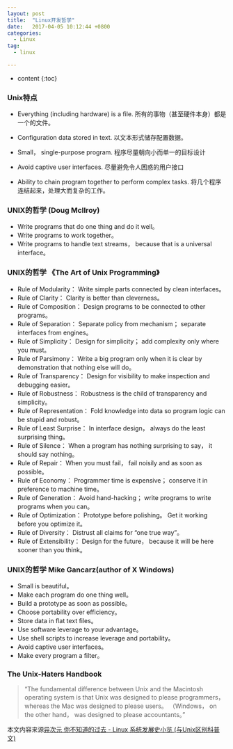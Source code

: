 ```yaml
---
layout: post
title:  "Linux开发哲学"
date:   2017-04-05 10:12:44 +0800
categories:
  - Linux
tag:
  - linux

---
```


* content
{:toc}

### Unix特点
* Everything (including hardware) is a file.
  所有的事物（甚至硬件本身）都是一个的文件。

* Configuration data stored in text.
以文本形式储存配置数据。

* Small， single-purpose program.
程序尽量朝向小而单一的目标设计

* Avoid captive user interfaces.
尽量避免令人困惑的用户接口

* Ability to chain program together to perform complex tasks.
将几个程序连结起来，处理大而复杂的工作。


### UNIX的哲学 (Doug McIlroy)
* Write programs that do one thing and do it well。
* Write programs to work together。
* Write programs to handle text streams， because that is a universal interface。

### UNIX的哲学 《The Art of Unix Programming》
* Rule of Modularity： Write simple parts connected by clean interfaces。
* Rule of Clarity： Clarity is better than cleverness。
* Rule of Composition： Design programs to be connected to other programs。
* Rule of Separation： Separate policy from mechanism； separate interfaces from engines。
* Rule of Simplicity： Design for simplicity； add complexity only where you must。
* Rule of Parsimony： Write a big program only when it is clear by demonstration that nothing else will do。
* Rule of Transparency： Design for visibility to make inspection and debugging easier。
* Rule of Robustness： Robustness is the child of transparency and simplicity。
* Rule of Representation： Fold knowledge into data so program logic can be stupid and robust。
* Rule of Least Surprise： In interface design， always do the least surprising thing。
* Rule of Silence： When a program has nothing surprising to say， it should say nothing。
* Rule of Repair： When you must fail， fail noisily and as soon as possible。
* Rule of Economy： Programmer time is expensive； conserve it in preference to machine time。
* Rule of Generation： Avoid hand-hacking； write programs to write programs when you can。
* Rule of Optimization： Prototype before polishing。 Get it working before you optimize it。
* Rule of Diversity： Distrust all claims for “one true way”。
* Rule of Extensibility： Design for the future， because it will be here sooner than you think。


### UNIX的哲学 Mike Gancarz(author of X Windows)
* Small is beautiful。
* Make each program do one thing well。
* Build a prototype as soon as possible。
* Choose portability over efficiency。
* Store data in flat text files。
* Use software leverage to your advantage。
* Use shell scripts to increase leverage and portability。
* Avoid captive user interfaces。
* Make every program a filter。


### The Unix-Haters Handbook
>“The fundamental difference between Unix and the Macintosh operating system is that Unix was designed to please programmers， whereas the Mac was designed to please users。 （Windows， on the other hand， was designed to please accountants。”

本文内容来源[异次元 你不知道的过去 - Linux 系统发展史小览 (与Unix区别科普文)](http://www.iplaysoft.com/p/brief-history-of-linux)
